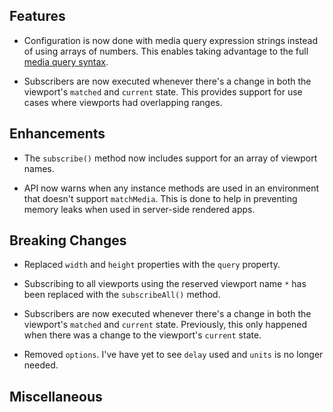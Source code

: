 ## Features ##

- Configuration is now done with media query expression strings instead of using arrays of numbers. This enables taking advantage to the full [media query syntax](https://developer.mozilla.org/en-US/docs/Web/CSS/Media_Queries/Using_media_queries).

- Subscribers are now executed whenever there's a change in both the viewport's `matched` and `current` state. This provides support for use cases where viewports had overlapping ranges.


## Enhancements ##

- The `subscribe()` method now includes support for an array of viewport names.

- API now warns when any instance methods are used in an environment that doesn't support `matchMedia`. This is done to help in preventing memory leaks when used in server-side rendered apps.


## Breaking Changes ##

- Replaced `width` and `height` properties with the `query` property.

- Subscribing to all viewports using the reserved viewport name `*` has been replaced with the `subscribeAll()` method.

- Subscribers are now executed whenever there's a change in both the viewport's `matched` and `current` state. Previously, this only happened when there was a change to the viewport's `current` state.

- Removed `options`. I've have yet to see `delay` used and `units` is no longer needed.


## Miscellaneous ##


